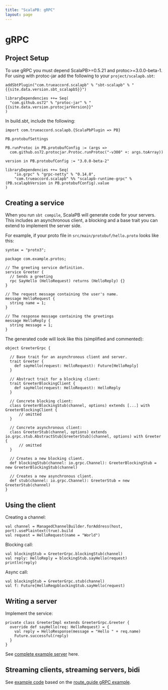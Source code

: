 ```yaml
---
title: "ScalaPB: gRPC"
layout: page
---
```


# gRPC

## Project Setup

To use gRPC you must depend ScalaPB>=0.5.21 and protoc>=3.0.0-beta-1. For using
with protoc-jar add the following to your `project/scalapb.sbt`:

    addSbtPlugin("com.trueaccord.scalapb" % "sbt-scalapb" % "{{site.data.version.sbt_scalapb5}}")

    libraryDependencies ++= Seq(
      "com.github.os72" % "protoc-jar" % "{{site.data.version.protocjarVersion}}"
    )

In build.sbt, include the following:

    import com.trueaccord.scalapb.{ScalaPbPlugin => PB}

    PB.protobufSettings

    PB.runProtoc in PB.protobufConfig := (args =>
      com.github.os72.protocjar.Protoc.runProtoc("-v300" +: args.toArray))

    version in PB.protobufConfig := "3.0.0-beta-2"

    libraryDependencies ++= Seq(
        "io.grpc" % "grpc-netty" % "0.14.0",
        "com.trueaccord.scalapb" %% "scalapb-runtime-grpc" % (PB.scalapbVersion in PB.protobufConfig).value
    )

## Creating a service

When you run `sbt compile`, ScalaPB will generate code for your servers. This
includes an asynchronous client, a blocking and a base trait you can extend to
implement the server side.

For example, if your proto file in `src/main/protobuf/hello.proto` looks like
this:

    syntax = "proto3";

    package com.example.protos;

    // The greeting service definition.
    service Greeter {
      // Sends a greeting
      rpc SayHello (HelloRequest) returns (HelloReply) {}
    }

    // The request message containing the user's name.
    message HelloRequest {
      string name = 1;
    }

    // The response message containing the greetings
    message HelloReply {
      string message = 1;
    }


The generated code will look like this (simplified and commented):

    object GreeterGrpc {

      // Base trait for an asynchronous client and server.
      trait Greeter {
        def sayHello(request: HelloRequest): Future[HelloReply]
      }

      // Abstract trait for a blocking client:
      trait GreeterBlockingClient {
        def sayHello(request: HelloRequest): HelloReply
      }

      // Concrete blocking client:
      class GreeterBlockingStub(channel, options) extends [...] with GreeterBlockingClient {
          // omitted
      }

      // Concrete asynchronous client:
      class GreeterStub(channel, options) extends io.grpc.stub.AbstractStub[GreeterStub](channel, options) with Greeter {
          // omitted
      }

      // Creates a new blocking client.
      def blockingStub(channel: io.grpc.Channel): GreeterBlockingStub = new GreeterBlockingStub(channel)

      // Creates a new asynchronous client.
      def stub(channel: io.grpc.Channel): GreeterStub = new GreeterStub(channel)
    }

## Using the client

Creating a channel:

    val channel = ManagedChannelBuilder.forAddress(host, port).usePlaintext(true).build
    val request = HelloRequest(name = "World")

Blocking call:

    val blockingStub = GreeterGrpc.blockingStub(channel)
    val reply: HelloReply = blockingStub.sayHello(request)
    println(reply)

Async call:

    val blockingStub = GreeterGrpc.stub(channel)
    val f: Future[HelloReqpblockingStub.sayHello(request)

## Writing a server

Implement the service:

    private class GreeterImpl extends GreeterGrpc.Greeter {
      override def sayHello(req: HelloRequest) = {
        val reply = HelloResponse(message = "Hello " + req.name)
        Future.successful(reply)
      }
    }

See
[complete example server](https://github.com/xuwei-k/grpc-scala-sample/blob/master/grpc-scala/src/main/scala/io/grpc/examples/helloworld/HelloWorldServer.scala) here.

## Streaming clients, streaming servers, bidi

See [example
code](https://github.com/xuwei-k/grpc-scala-sample/tree/master/grpc-scala/src/main/scala/io/grpc/examples/routeguide) based on the
[route_guide gRPC example](https://github.com/grpc/grpc-java/blob/63503c2989df6d895c56e22f430f2b934e7a41d3/examples/protos/route_guide.proto).

